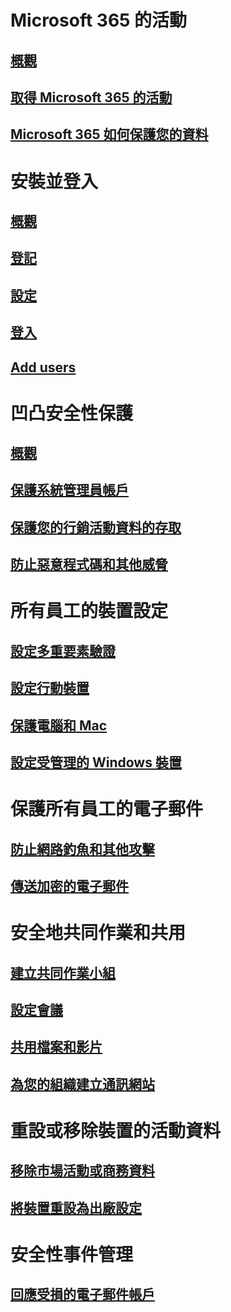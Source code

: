 # Microsoft 365 的活動
## [概觀](index.md)
## [取得 Microsoft 365 的活動](get-microsoft-365-campaigns.md)
## [Microsoft 365 如何保護您的資料](m365-campaigns-users.md)

# 安裝並登入
## [概觀](microsoft-365-campaigns-setup-overview.md)
## [登記](m365-campaigns-sign-up.md)
## [設定](../business/set-up.md?toc=/microsoft-365/campaigns/toc.json)
## [登入](m365-campaigns-sign-in.md)
## [Add users](../business/add-users-m365b.md?toc=/microsoft-365/campaigns/toc.json)

# 凹凸安全性保護
## [概觀](m365-campaigns-security-overview.md)
## [保護系統管理員帳戶](m365-campaigns-protect-admin-accounts.md)
## [保護您的行銷活動資料的存取](m365-campaigns-conditional-access.md)
## [防止惡意程式碼和其他威脅](m365-campaigns-increase-protection.md) 

# 所有員工的裝置設定
## [設定多重要素驗證](m365-campaigns-multifactor-authenication.md)
## [設定行動裝置](../business/set-up-mobile-devices.md?toc=/microsoft-365/campaigns/toc.json)
## [保護電腦和 Mac](m365-campaigns-protect-pcs-macs.md)
## [設定受管理的 Windows 裝置](../business/set-up-windows-devices.md?toc=/microsoft-365/campaigns/toc.json)

# 保護所有員工的電子郵件
## [防止網路釣魚和其他攻擊](m365-campaigns-phishing-and-attacks.md)
## [傳送加密的電子郵件](send-encrypted-email.md)

# 安全地共同作業和共用
## [建立共同作業小組](create-teams-for-collaboration.md)
## [設定會議](set-up-meetings.md)
## [共用檔案和影片](share-files-and-videos.md)
## [為您的組織建立通訊網站](create-communications-site.md)

# 重設或移除裝置的活動資料 
## [移除市場活動或商務資料](../business/remove-company-data.md?toc=/microsoft-365/campaigns/toc.json)
## [將裝置重設為出廠設定](../business/reset-devices-to-factory-settings.md?toc=/microsoft-365/campaigns/toc.json)

# 安全性事件管理
## [回應受損的電子郵件帳戶](/office365/securitycompliance/responding-to-a-compromised-email-account?toc=/microsoft-365/campaigns/toc.json&bc=/microsoft-365/campaigns/breadcrumb/toc.json)
